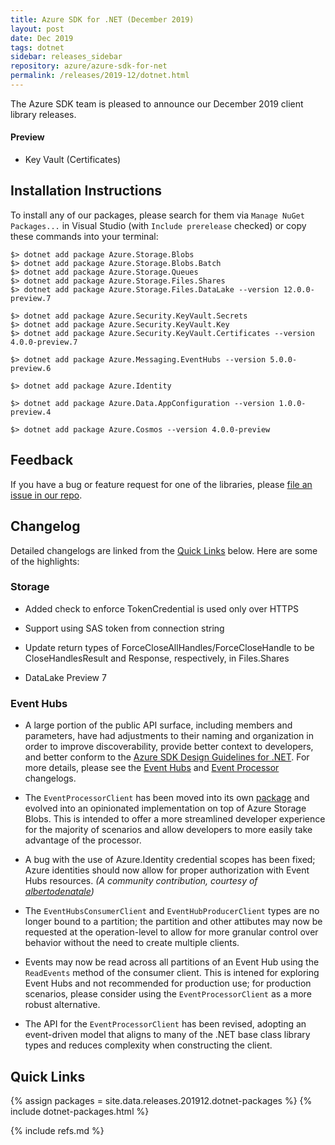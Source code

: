 ```yaml
---
title: Azure SDK for .NET (December 2019)
layout: post
date: Dec 2019
tags: dotnet
sidebar: releases_sidebar
repository: azure/azure-sdk-for-net
permalink: /releases/2019-12/dotnet.html
---
```


The Azure SDK team is pleased to announce our December 2019 client library releases.

#### Preview

- Key Vault (Certificates)

## Installation Instructions

To install any of our packages, please search for them via `Manage NuGet Packages...` in Visual Studio (with `Include prerelease` checked) or copy these commands into your terminal:

    $> dotnet add package Azure.Storage.Blobs
    $> dotnet add package Azure.Storage.Blobs.Batch
    $> dotnet add package Azure.Storage.Queues
    $> dotnet add package Azure.Storage.Files.Shares
    $> dotnet add package Azure.Storage.Files.DataLake --version 12.0.0-preview.7

    $> dotnet add package Azure.Security.KeyVault.Secrets
    $> dotnet add package Azure.Security.KeyVault.Key
    $> dotnet add package Azure.Security.KeyVault.Certificates --version 4.0.0-preview.7

    $> dotnet add package Azure.Messaging.EventHubs --version 5.0.0-preview.6

    $> dotnet add package Azure.Identity

    $> dotnet add package Azure.Data.AppConfiguration --version 1.0.0-preview.4

    $> dotnet add package Azure.Cosmos --version 4.0.0-preview

## Feedback

If you have a bug or feature request for one of the libraries, please [file an issue in our repo](https://github.com/Azure/azure-sdk-for-net/issues/new/choose).

## Changelog

Detailed changelogs are linked from the [Quick Links](#quick-links) below. Here are some of the highlights:

### Storage
- Added check to enforce TokenCredential is used only over HTTPS

- Support using SAS token from connection string

- Update return types of ForceCloseAllHandles/ForceCloseHandle to be CloseHandlesResult
  and Response<CloseHandlesResult>, respectively, in Files.Shares

- DataLake Preview 7

### Event Hubs

- A large portion of the public API surface, including members and parameters, have had adjustments to their naming and organization in order to improve discoverability, provide better context to developers, and better conform to the [Azure SDK Design Guidelines for .NET](https://azure.github.io/azure-sdk/dotnet_introduction.html). For more details, please see the [Event Hubs](https://github.com/Azure/azure-sdk-for-net/blob/Azure.Messaging.EventHubs_5.0.0-preview.6/sdk/eventhub/Azure.Messaging.EventHubs/CHANGELOG.md#500-preview6) and [Event Processor](https://github.com/Azure/azure-sdk-for-net/tree/Azure.Messaging.EventHubs.Processor_5.0.0-preview.6/sdk/eventhub/Azure.Messaging.EventHubs.Processor/CHANGELOG.md#500-preview6) changelogs.

- The `EventProcessorClient` has been moved into its own [package](https://github.com/Azure/azure-sdk-for-net/tree/Azure.Messaging.EventHubs.Processor_5.0.0-preview.6/sdk/eventhub/Azure.Messaging.EventHubs.Processor) and evolved into an opinionated implementation on top of Azure Storage Blobs. This is intended to offer a more streamlined developer experience for the majority of scenarios and allow developers to more easily take advantage of the processor.

- A bug with the use of Azure.Identity credential scopes has been fixed; Azure identities should now allow for proper authorization with Event Hubs resources.
_(A community contribution, courtesy of [albertodenatale](https://github.com/albertodenatale))_

- The `EventHubsConsumerClient` and `EventHubProducerClient` types are no longer bound to a partition; the partition and other attibutes may now be requested at the operation-level to allow for more granular control over behavior without the need to create multiple clients.

- Events may now be read across all partitions of an Event Hub using the `ReadEvents` method of the consumer client. This is intened for exploring Event Hubs and not recommended for production use; for production scenarios, please consider using the `EventProcessorClient` as a more robust alternative.

- The API for the `EventProcessorClient` has been revised, adopting an event-driven model that aligns to many of the .NET base class library types and reduces complexity when constructing the client.

## Quick Links

{% assign packages = site.data.releases.201912.dotnet-packages %}
{% include dotnet-packages.html %}

{% include refs.md %}
